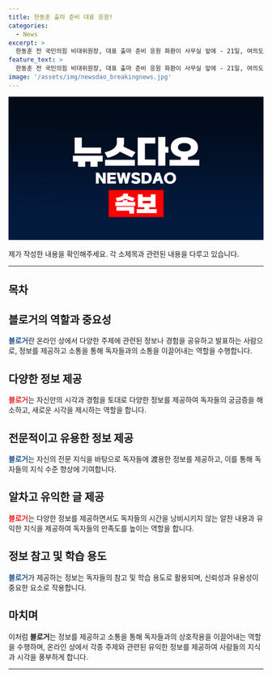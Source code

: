 ```yaml
---
title: 한동훈 출마 준비 대표 응원!
categories:
  - News
excerpt: >
  한동훈 전 국민의힘 비대위원장, 대표 출마 준비 응원 화환이 사무실 앞에 - 21일, 여의도 대산빌딩에서 한동훈 전 국민의힘 비대위원장의 캠프 관계자가 출근하며 응원 화환이 눈에 띄였다. 현재 대표 출마를 준비중인 한 전 위원장의 이동에 이목이 쏠릴 전망이다.
feature_text: >
  한동훈 전 국민의힘 비대위원장, 대표 출마 준비 응원 화환이 사무실 앞에 - 21일, 여의도 대산빌딩에서 한동훈 전 국민의힘 비대위원장의 캠프 관계자가 출근하며 응원 화환이 눈에 띄였다. 현재 대표 출마를 준비중인 한 전 위원장의 이동에 이목이 쏠릴 전망이다.
image: '/assets/img/newsdao_breakingnews.jpg'
---
```


<p><img src="/assets/img/newsdao_breakingnews.jpg" alt="implanttips 속보" /></p>

<p>제가 작성한 내용을 확인해주세요. 각 소제목과 관련된 내용을 다루고 있습니다.</p>

<hr />

<h2 data-ke-size="size26">목차</h2>

<h2>블로거의 역할과 중요성</h2>

<p data-ke-size="size16"><b><span style="color: #1a5490;">블로거</span></b>란 온라인 상에서 다양한 주제에 관련된 정보나 경험을 공유하고 발표하는 사람으로, 정보를 제공하고 소통을 통해 독자들과의 소통을 이끌어내는 역할을 수행합니다.</p>

<h2>다양한 정보 제공</h2>

<p data-ke-size="size16"><b><span style="color: #ee2323;">블로거</span></b>는 자신만의 시각과 경험을 토대로 다양한 정보를 제공하여 독자들의 궁금증을 해소하고, 새로운 시각을 제시하는 역할을 합니다.</p>

<h2>전문적이고 유용한 정보 제공</h2>

<p data-ke-size="size16"><b><span style="color: #1a5490;">블로거</span></b>는 자신의 전문 지식을 바탕으로 독자들에 渡용한 정보를 제공하고, 이를 통해 독자들의 지식 수준 향상에 기여합니다.</p>

<h2>알차고 유익한 글 제공</h2>

<p data-ke-size="size16"><b><span style="color: #ee2323;">블로거</span></b>는 다양한 정보를 제공하면서도 독자들의 시간을 낭비시키지 않는 알찬 내용과 유익한 지식을 제공하여 독자들의 만족도를 높이는 역할을 합니다.</p>

<h2>정보 참고 및 학습 용도</h2>

<p data-ke-size="size16"><b><span style="color: #1a5490;">블로거</span></b>가 제공하는 정보는 독자들의 참고 및 학습 용도로 활용되며, 신뢰성과 유용성이 중요한 요소로 작용합니다.</p>

<h2>마치며</h2>

<p data-ke-size="size16">이처럼 <b>블로거</b>는 정보를 제공하고 소통을 통해 독자들과의 상호작용을 이끌어내는 역할을 수행하며, 온라인 상에서 각종 주제와 관련된 유익한 정보를 제공하여 사람들의 지식과 시각을 풍부하게 합니다.</p>

<hr />

